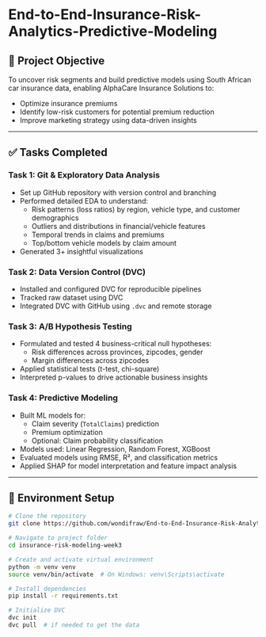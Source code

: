 # End-to-End-Insurance-Risk-Analytics-Predictive-Modeling

## 🎯 Project Objective

To uncover risk segments and build predictive models using South African car insurance data, enabling AlphaCare Insurance Solutions to:
- Optimize insurance premiums
- Identify low-risk customers for potential premium reduction
- Improve marketing strategy using data-driven insights

---

## ✅ Tasks Completed

### Task 1: Git & Exploratory Data Analysis
- Set up GitHub repository with version control and branching
- Performed detailed EDA to understand:
  - Risk patterns (loss ratios) by region, vehicle type, and customer demographics
  - Outliers and distributions in financial/vehicle features
  - Temporal trends in claims and premiums
  - Top/bottom vehicle models by claim amount
- Generated 3+ insightful visualizations

### Task 2: Data Version Control (DVC)
- Installed and configured DVC for reproducible pipelines
- Tracked raw dataset using DVC
- Integrated DVC with GitHub using `.dvc` and remote storage

### Task 3: A/B Hypothesis Testing
- Formulated and tested 4 business-critical null hypotheses:
  - Risk differences across provinces, zipcodes, gender
  - Margin differences across zipcodes
- Applied statistical tests (t-test, chi-square)
- Interpreted p-values to drive actionable business insights

### Task 4: Predictive Modeling
- Built ML models for:
  - Claim severity (`TotalClaims`) prediction
  - Premium optimization
  - Optional: Claim probability classification
- Models used: Linear Regression, Random Forest, XGBoost
- Evaluated models using RMSE, R², and classification metrics
- Applied SHAP for model interpretation and feature impact analysis

---

## 🧪 Environment Setup

```bash
# Clone the repository
git clone https://github.com/wondifraw/End-to-End-Insurance-Risk-Analytics-Predictive-Modeling.git

# Navigate to project folder
cd insurance-risk-modeling-week3

# Create and activate virtual environment
python -m venv venv
source venv/bin/activate  # On Windows: venv\Scripts\activate

# Install dependencies
pip install -r requirements.txt

# Initialize DVC
dvc init
dvc pull  # if needed to get the data